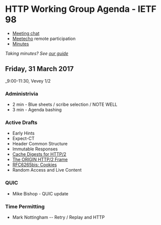 # HTTP Working Group Agenda - IETF 98

* [Meeting chat](xmpp:httpbis@jabber.ietf.org?join)
* [Meetecho](http://www.meetecho.com/ietf98/httpbis) remote participation
* [Minutes](http://etherpad.tools.ietf.org:9000/p/ietf98httpbis)

*Taking minutes? See [our guide](https://github.com/httpwg/wiki/wiki/TakingMinutes)*


## Friday, 31 March 2017

_9:00-11:30, Vevey 1/2

### Administrivia

* 2 min - Blue sheets / scribe selection / NOTE WELL
* 3 min - Agenda bashing


### Active Drafts

* Early Hints
* Expect-CT
* Header Common Structure
* Immutable Responses
* [Cache Digests for HTTP/2](https://tools.ietf.org/html/draft-ietf-httpbis-cache-digest)
* [The ORIGIN HTTP/2 Frame](https://tools.ietf.org/html/draft-ietf-httpbis-origin-frame)
* [RFC6265bis: Cookies](https://tools.ietf.org/html/draft-ietf-httpbis-rfc6265bis)
* Random Access and Live Content


### QUIC

* Mike Bishop - QUIC update

### Time Permitting

* Mark Nottingham -- Retry / Replay and HTTP